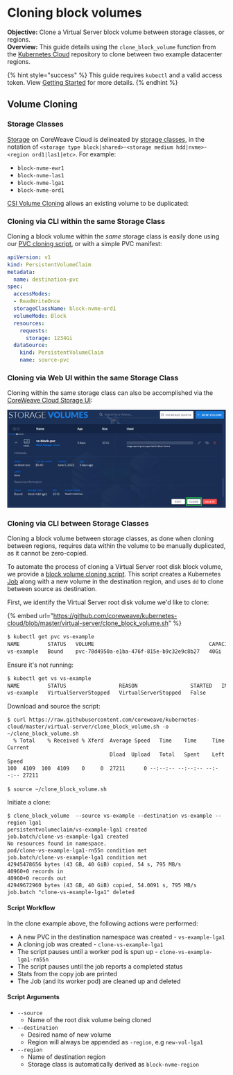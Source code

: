 # Cloning block volumes

**Objective:** Clone a Virtual Server block volume between storage classes, or regions.\
**Overview:** This guide details using the `clone_block_volume` function from the [Kubernetes Cloud](https://github.com/coreweave/kubernetes-cloud) repository to clone between two example datacenter regions.&#x20;

{% hint style="success" %}
This guide requires `kubectl` and a valid access token. View [Getting Started](../../../coreweave-kubernetes/getting-started.md) for more details.
{% endhint %}

## Volume Cloning

### Storage Classes

[Storage](../../storage/storage.md) on CoreWeave Cloud is delineated by [storage classes](https://kubernetes.io/docs/concepts/storage/storage-classes/), in the notation of `<storage type block|shared>`-`<storage medium hdd|nvme>`-`<region ord1|las1|etc>`. For example:

* `block-nvme-ewr1`
* `block-nvme-las1`
* `block-nvme-lga1`
* `block-nvme-ord1`

[CSI Volume Cloning](https://kubernetes.io/docs/concepts/storage/volume-pvc-datasource/) allows an existing volume to be duplicated:

### Cloning via CLI within the same Storage Class

Cloning a block volume within the _same_ storage class is easily done using our [PVC cloning script](../../../virtual-server/pvc-clone.sh), or with a simple PVC manifest:

```yaml
apiVersion: v1
kind: PersistentVolumeClaim
metadata:
  name: destination-pvc
spec:
  accessModes:
  - ReadWriteOnce
  storageClassName: block-nvme-ord1
  volumeMode: Block
  resources:
    requests:
      storage: 1234Gi
  dataSource:
    kind: PersistentVolumeClaim
    name: source-pvc
```

### Cloning via Web UI within the same Storage Class

Cloning within the same storage class can also be accomplished via the [CoreWeave Cloud Storage UI](https://cloud.coreweave.com/storage):&#x20;

![](<../../.gitbook/assets/image (55) (1).png>)

### Cloning via CLI between Storage Classes

Cloning a block volume between storage classes, as done when cloning between regions, requires data within the volume to be manually duplicated, as it cannot be zero-copied.&#x20;

To automate the process of cloning a Virtual Server root disk block volume, we provide a [block volume cloning script](../../../virtual-server/clone\_block\_volume.sh). This script creates a Kubernetes [Job](https://kubernetes.io/docs/concepts/workloads/controllers/job/) along with a new volume in the destination region, and uses `dd` to clone between source as destination.

First, we identify the Virtual Server root disk volume we'd like to clone:

{% embed url="https://github.com/coreweave/kubernetes-cloud/blob/master/virtual-server/clone_block_volume.sh" %}

```bash
$ kubectl get pvc vs-example
NAME         STATUS   VOLUME                                     CAPACITY   ACCESS MODES   STORAGECLASS      AGE
vs-example   Bound    pvc-78d4950a-e1ba-476f-815e-b9c32e9c8b27   40Gi       RWO            block-nvme-ewr1   3m11s
```

Ensure it's not running:

```bash
$ kubectl get vs vs-example
NAME         STATUS                 REASON                 STARTED   INTERNAL IP   EXTERNAL IP
vs-example   VirtualServerStopped   VirtualServerStopped   False 
```

Download and source the script:

```
$ curl https://raw.githubusercontent.com/coreweave/kubernetes-cloud/master/virtual-server/clone_block_volume.sh -o ~/clone_block_volume.sh
  % Total    % Received % Xferd  Average Speed   Time    Time     Time  Current
                                 Dload  Upload   Total   Spent    Left  Speed
100  4109  100  4109    0     0  27211      0 --:--:-- --:--:-- --:--:-- 27211

$ source ~/clone_block_volume.sh
```

Initiate a clone:

```
$ clone_block_volume  --source vs-example --destination vs-example --region lga1
persistentvolumeclaim/vs-example-lga1 created
job.batch/clone-vs-example-lga1 created
No resources found in namespace.
pod/clone-vs-example-lga1-rn55n condition met
job.batch/clone-vs-example-lga1 condition met
42945478656 bytes (43 GB, 40 GiB) copied, 54 s, 795 MB/s 
40960+0 records in
40960+0 records out
42949672960 bytes (43 GB, 40 GiB) copied, 54.0091 s, 795 MB/s
job.batch "clone-vs-example-lga1" deleted

```

#### Script Workflow

In the clone example above, the following actions were performed:

* A new PVC in the destination namespace was created - `vs-example-lga1`
* A cloning job was created - `clone-vs-example-lga1`
* The script pauses until a worker pod is spun up - `clone-vs-example-lga1-rn55n`
* The script pauses until the job reports a completed status
* Stats from the copy job are printed
* The Job (and its worker pod) are cleaned up and deleted

#### Script Arguments

* `--source`
  * Name of the root disk volume being cloned
* `--destination`
  * Desired name of new volume
  * Region will always be appended as `-region`, e.g `new-vol-lga1`
* `--region`
  * Name of destination region
  * Storage class is automatically derived as `block-nvme-region`
